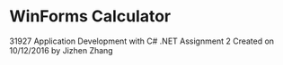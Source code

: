# WinForms Calculator
31927 Application Development with C# .NET Assignment 2
Created on 10/12/2016 by Jizhen Zhang
